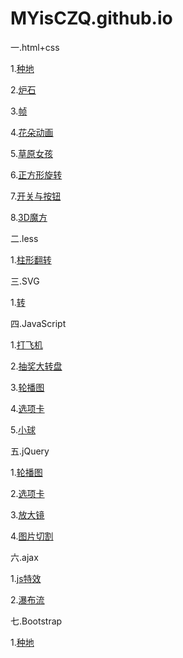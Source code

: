 # MYisCZQ.github.io

一.html+css

  1.<a href="http://MYisCZQ.github.io/1.html+css/农业作品/index.html">种地</a>
  
  2.<a href="http://MYisCZQ.github.io/1.html+css/炉石/炉石作品/炉石.html">炉石</a>
  
  3.<a href="http://MYisCZQ.github.io/1.html+css/动画/4.0.html">帧</a>
  
  4.<a href="http://MYisCZQ.github.io/1.html+css/动画/4.4.html">花朵动画</a>
  
  5.<a href="http://MYisCZQ.github.io/1.html+css/动画/5.1.html">草原女孩</a>
  
  6.<a href="http://MYisCZQ.github.io/1.html+css/3D正方形转动/5.3.html">正方形旋转</a>
  
  7.<a href="http://MYisCZQ.github.io/1.html+css/开关按钮/2.3.html">开关与按钮</a>
  
  8.<a href="http://MYisCZQ.github.io/1.html+css/3D魔方转动/3D.html">3D魔方</a>
  
二.less

  1.<a href="http://MYisCZQ.github.io/2.less/翻转/4.0.html">柱形翻转</a>
  
  
三.SVG</br>

  1.<a href="http://MYisCZQ.github.io/3.svg/1.3.html">转</a>
  

四.JavaScript

  1.<a href="http://MYisCZQ.github.io/4.JavaScript/打飞机/feiji.html">打飞机</a>
  
  2.<a href="http://MYisCZQ.github.io/4.JavaScript/抽奖大转盘/">抽奖大转盘</a>
  
  3.<a href="http://MYisCZQ.github.io/4.JavaScript/JS轮播图/4.0.html">轮播图</a>
  
  4.<a href="http://MYisCZQ.github.io/4.JavaScript/JS选项卡/5.1.html">选项卡</a>
  
  5.<a href="http://MYisCZQ.github.io/4.JavaScript/JS小球转动/02.html">小球</a>
  
  
五.jQuery

  1.<a href="http://MYisCZQ.github.io/5.jQuery/JQ轮播图/5.2.轮播图.html">轮播图</a>
  
  2.<a href="http://MYisCZQ.github.io/5.jQuery/JQ选项卡/3.2选项卡.html">选项卡</a>
  
  3.<a href="http://MYisCZQ.github.io/5.jQuery/2.1放大.html">放大镜</a>
  
  4.<a href="http://MYisCZQ.github.io/5.jQuery/8.0切割.html">图片切割</a>
  
  
六.ajax

  1.<a href="http://MYisCZQ.github.io/6.ajax/5.3js.html">js特效</a>
  
  2.<a href="http://MYisCZQ.github.io/6.ajax/7.瀑布流.html">瀑布流</a>
  
  
七.Bootstrap

  1.<a href="http://MYisCZQ.github.io/7.Bootstrap/种地作品/农业.html">种地</a>
